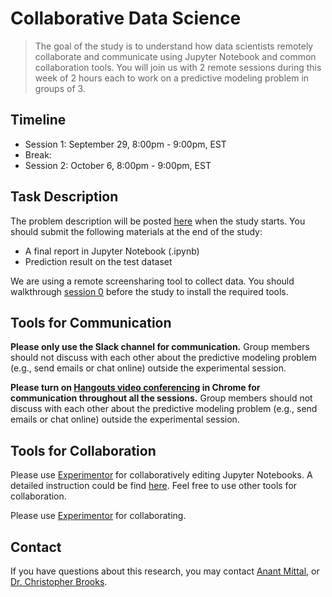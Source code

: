 <!-- Remove all the comments for each group repo -->

# Collaborative Data Science

> The goal of the study is to understand how data scientists remotely collaborate and communicate using Jupyter Notebook and common collaboration tools. You will join us with 2 remote sessions during this week of 2 hours each to work on a predictive modeling problem in groups of 3. 

## Timeline
<!-- Change the timeline for each group! -->
- Session 1: September 29, 8:00pm - 9:00pm, EST
- Break:  
- Session 2: October 6, 8:00pm - 9:00pm, EST

## Task Description
<!-- Change the link to overview, move other mds into /unreleased for session 0 -->
The problem description will be posted [here](overview.md) when the study starts. You should submit the following materials at the end of the study:

- A final report in Jupyter Notebook (.ipynb)
- Prediction result on the test dataset

We are using a remote screensharing tool to collect data. You should walkthrough [session 0](session0.md) before the study to install the required tools.

## Tools for Communication
<!-- For groups using Slack -->
**Please only use the Slack channel for communication.** Group members should not discuss with each other about the predictive modeling problem (e.g., send emails or chat online) outside the experimental session. 

<!-- For groups using Hangouts video conferencing, add url to the conferencing -->

**Please turn on [Hangouts video conferencing]() in Chrome for communication throughout all the sessions.** Group members should not discuss with each other about the predictive modeling problem (e.g., send emails or chat online) outside the experimental session. 

## Tools for Collaboration
<!-- For groups using shared environment -->
Please use [Experimentor](https://experimentor.mentoracademy.org) for collaboratively editing Jupyter Notebooks. A detailed instruction could be find [here](howto.md). Feel free to use other tools for collaboration.
<!-- For groups using non-shared environment -->
Please use [Experimentor](https://experimentor.mentoracademy.org) for collaborating. 

## Contact

If you have questions about this research, you may contact [Anant Mittal](mailto:anmittal@umich.edu), or [Dr. Christopher Brooks](mailto:brooksch@umich.edu).
